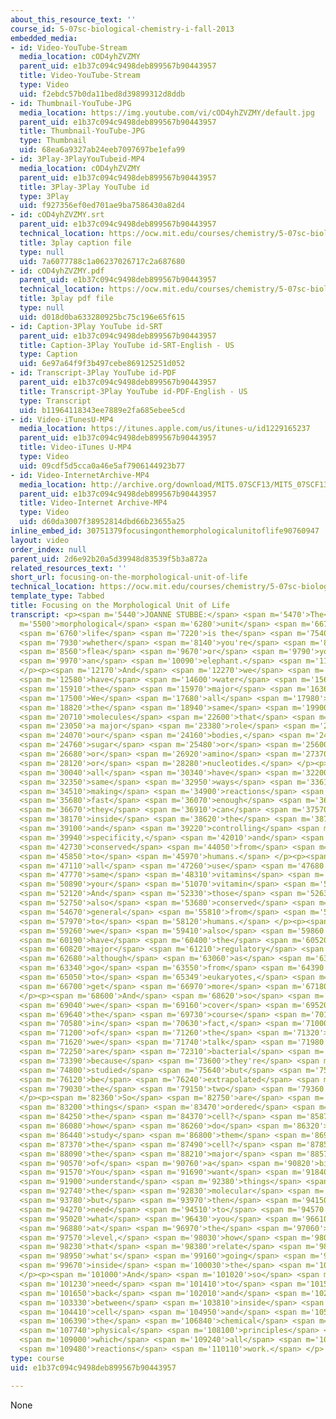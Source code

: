 ```yaml
---
about_this_resource_text: ''
course_id: 5-07sc-biological-chemistry-i-fall-2013
embedded_media:
- id: Video-YouTube-Stream
  media_location: cOD4yhZVZMY
  parent_uid: e1b37c094c9498deb899567b90443957
  title: Video-YouTube-Stream
  type: Video
  uid: f2ebdc57b0da11bed8d39899312d8ddb
- id: Thumbnail-YouTube-JPG
  media_location: https://img.youtube.com/vi/cOD4yhZVZMY/default.jpg
  parent_uid: e1b37c094c9498deb899567b90443957
  title: Thumbnail-YouTube-JPG
  type: Thumbnail
  uid: 68ea6a9327ab24eeb7097697be1efa99
- id: 3Play-3PlayYouTubeid-MP4
  media_location: cOD4yhZVZMY
  parent_uid: e1b37c094c9498deb899567b90443957
  title: 3Play-3Play YouTube id
  type: 3Play
  uid: f927356ef0ed701ae9ba7586430a82d4
- id: cOD4yhZVZMY.srt
  parent_uid: e1b37c094c9498deb899567b90443957
  technical_location: https://ocw.mit.edu/courses/chemistry/5-07sc-biological-chemistry-i-fall-2013/instructor-insights/focusing-on-the-morphological-unit-of-life/cOD4yhZVZMY.srt
  title: 3play caption file
  type: null
  uid: 7a6077788c1a06237026717c2a687680
- id: cOD4yhZVZMY.pdf
  parent_uid: e1b37c094c9498deb899567b90443957
  technical_location: https://ocw.mit.edu/courses/chemistry/5-07sc-biological-chemistry-i-fall-2013/instructor-insights/focusing-on-the-morphological-unit-of-life/cOD4yhZVZMY.pdf
  title: 3play pdf file
  type: null
  uid: d018d0ba633280925bc75c196e65f615
- id: Caption-3Play YouTube id-SRT
  parent_uid: e1b37c094c9498deb899567b90443957
  title: Caption-3Play YouTube id-SRT-English - US
  type: Caption
  uid: 6e97a64f9f3b497cebe869125251d052
- id: Transcript-3Play YouTube id-PDF
  parent_uid: e1b37c094c9498deb899567b90443957
  title: Transcript-3Play YouTube id-PDF-English - US
  type: Transcript
  uid: b11964118343ee7889e2fa685ebee5cd
- id: Video-iTunesU-MP4
  media_location: https://itunes.apple.com/us/itunes-u/id1229165237
  parent_uid: e1b37c094c9498deb899567b90443957
  title: Video-iTunes U-MP4
  type: Video
  uid: 09cdf5d5cca0a46e5af7906144923b77
- id: Video-InternetArchive-MP4
  media_location: http://archive.org/download/MIT5.07SCF13/MIT5_07SCF13_INT_JOANNE_A_300k.mp4
  parent_uid: e1b37c094c9498deb899567b90443957
  title: Video-Internet Archive-MP4
  type: Video
  uid: d60da3007f38952814dbd66b23655a25
inline_embed_id: 30751379focusingonthemorphologicalunitoflife90760947
layout: video
order_index: null
parent_uid: 2d6e92b20a5d39948d83539f5b3a872a
related_resources_text: ''
short_url: focusing-on-the-morphological-unit-of-life
technical_location: https://ocw.mit.edu/courses/chemistry/5-07sc-biological-chemistry-i-fall-2013/instructor-insights/focusing-on-the-morphological-unit-of-life
template_type: Tabbed
title: Focusing on the Morphological Unit of Life
transcript: <p><span m='5440'>JOANNE STUBBE:</span> <span m='5470'>The</span> <span
  m='5500'>morphological</span> <span m='6280'>unit</span> <span m='6670'>of</span>
  <span m='6760'>life</span> <span m='7220'>is the</span> <span m='7540'>cell,</span>
  <span m='7930'>whether</span> <span m='8140'>you're</span> <span m='8470'>a</span>
  <span m='8560'>flea</span> <span m='9670'>or</span> <span m='9790'>you're</span>
  <span m='9970'>an</span> <span m='10090'>elephant.</span> <span m='11200'>Right?</span>
  </p><p><span m='12170'>And</span> <span m='12270'>we</span> <span m='12310'>all</span>
  <span m='12580'>have</span> <span m='14600'>water</span> <span m='15650'>as</span>
  <span m='15910'>the</span> <span m='15970'>major</span> <span m='16360'>solvent.</span>
  <span m='17500'>We</span> <span m='17680'>all</span> <span m='17980'>have</span>
  <span m='18820'>the</span> <span m='18940'>same</span> <span m='19900'>biological</span>
  <span m='20710'>molecules</span> <span m='22600'>that</span> <span m='22780'>play</span>
  <span m='23050'>a major</span> <span m='23380'>role</span> <span m='23680'>inside</span>
  <span m='24070'>our</span> <span m='24160'>bodies,</span> <span m='24580'>like</span>
  <span m='24760'>sugar</span> <span m='25480'>or</span> <span m='25600'>fat,</span>
  <span m='26680'>or</span> <span m='26920'>amino</span> <span m='27370'>acids,</span>
  <span m='28120'>or</span> <span m='28280'>nucleotides.</span> </p><p><span m='29860'>We</span>
  <span m='30040'>all</span> <span m='30340'>have</span> <span m='32200'>the</span>
  <span m='32350'>same</span> <span m='32950'>ways</span> <span m='33610'>of</span>
  <span m='34510'>making</span> <span m='34900'>reactions</span> <span m='35470'>work</span>
  <span m='35680'>fast</span> <span m='36070'>enough</span> <span m='36400'>so</span>
  <span m='36670'>they</span> <span m='36910'>can</span> <span m='37570'>succeed</span>
  <span m='38170'>inside</span> <span m='38620'>the</span> <span m='38740'>cell,</span>
  <span m='39100'>and</span> <span m='39220'>controlling</span> <span m='39850'>the</span>
  <span m='39940'>specificity,</span> <span m='42010'>and</span> <span m='42280'>they're</span>
  <span m='42730'>conserved</span> <span m='44050'>from</span> <span m='44500'>bacteria</span>
  <span m='45850'>to</span> <span m='45970'>humans.</span> </p><p><span m='46960'>We</span>
  <span m='47110'>all</span> <span m='47260'>use</span> <span m='47680'>the</span>
  <span m='47770'>same</span> <span m='48310'>vitamins</span> <span m='50080'>on</span>
  <span m='50890'>your</span> <span m='51070'>vitamin</span> <span m='51520'>bottle.</span>
  <span m='52120'>And</span> <span m='52330'>those</span> <span m='52630'>are</span>
  <span m='52750'>also</span> <span m='53680'>conserved</span> <span m='54550'>in</span>
  <span m='54670'>general</span> <span m='55810'>from</span> <span m='57160'>bacteria</span>
  <span m='57970'>to</span> <span m='58120'>humans.</span> </p><p><span m='59140'>And</span>
  <span m='59260'>we</span> <span m='59410'>also</span> <span m='59860'>all</span>
  <span m='60190'>have</span> <span m='60400'>the</span> <span m='60520'>same</span>
  <span m='60820'>major</span> <span m='61210'>regulatory</span> <span m='61900'>mechanisms,</span>
  <span m='62680'>although</span> <span m='63060'>as</span> <span m='63220'>you</span>
  <span m='63340'>go</span> <span m='63550'>from</span> <span m='64390'>prokaryotes</span>
  <span m='65050'>to</span> <span m='65349'>eukaryotes,</span> <span m='66430'>things</span>
  <span m='66700'>get</span> <span m='66970'>more</span> <span m='67180'>complex.</span>
  </p><p><span m='68600'>And</span> <span m='68620'>so</span> <span m='68860'>what</span>
  <span m='69040'>we</span> <span m='69160'>cover</span> <span m='69520'>in</span>
  <span m='69640'>the</span> <span m='69730'>course</span> <span m='70155'>is,</span>
  <span m='70580'>in</span> <span m='70630'>fact,</span> <span m='71000'>most</span>
  <span m='71200'>of</span> <span m='71260'>the</span> <span m='71320'>things</span>
  <span m='71620'>we</span> <span m='71740'>talk</span> <span m='71980'>about</span>
  <span m='72250'>are</span> <span m='72310'>bacterial</span> <span m='72880'>systems</span>
  <span m='73390'>because</span> <span m='73600'>they're</span> <span m='73720'>better</span>
  <span m='74800'>studied</span> <span m='75640'>but</span> <span m='75910'>can</span>
  <span m='76120'>be</span> <span m='76240'>extrapolated</span> <span m='78250'>between</span>
  <span m='79030'>the</span> <span m='79150'>two</span> <span m='79360'>systems.</span>
  </p><p><span m='82360'>So</span> <span m='82750'>are</span> <span m='82960'>these</span>
  <span m='83200'>things</span> <span m='83470'>ordered</span> <span m='83800'>inside</span>
  <span m='84250'>the</span> <span m='84370'>cell?</span> <span m='85870'>And</span>
  <span m='86080'>how</span> <span m='86260'>do</span> <span m='86320'>you</span>
  <span m='86440'>study</span> <span m='86800'>them</span> <span m='86980'>inside</span>
  <span m='87370'>the</span> <span m='87490'>cell?</span> <span m='87850'>That's</span>
  <span m='88090'>the</span> <span m='88210'>major</span> <span m='88570'>focus</span>
  <span m='90570'>of</span> <span m='90760'>a</span> <span m='90820'>biochemist.</span>
  <span m='91570'>You</span> <span m='91690'>want</span> <span m='91840'>to</span>
  <span m='91900'>understand</span> <span m='92380'>things</span> <span m='92650'>at</span>
  <span m='92740'>the</span> <span m='92830'>molecular</span> <span m='93340'>level,</span>
  <span m='93780'>but</span> <span m='93970'>then</span> <span m='94150'>you</span>
  <span m='94270'>need</span> <span m='94510'>to</span> <span m='94570'>understand</span>
  <span m='95020'>what</span> <span m='96430'>you</span> <span m='96610'>see</span>
  <span m='96880'>at</span> <span m='96970'>the</span> <span m='97060'>molecular</span>
  <span m='97570'>level,</span> <span m='98030'>how</span> <span m='98080'>does</span>
  <span m='98230'>that</span> <span m='98380'>relate</span> <span m='98770'>to</span>
  <span m='98950'>what's</span> <span m='99160'>going</span> <span m='99460'>on</span>
  <span m='99670'>inside</span> <span m='100030'>the</span> <span m='100150'>cell?</span>
  </p><p><span m='101000'>And</span> <span m='101020'>so</span> <span m='101140'>you</span>
  <span m='101230'>need</span> <span m='101410'>to</span> <span m='101500'>go</span>
  <span m='101650'>back</span> <span m='102010'>and</span> <span m='102130'>forth</span>
  <span m='103330'>between</span> <span m='103810'>inside</span> <span m='104290'>the</span>
  <span m='104410'>cell</span> <span m='104950'>and</span> <span m='105760'>understanding</span>
  <span m='106390'>the</span> <span m='106840'>chemical</span> <span m='107350'>and</span>
  <span m='107740'>physical</span> <span m='108100'>principles</span> <span m='108820'>by</span>
  <span m='109000'>which</span> <span m='109240'>all</span> <span m='109390'>the</span>
  <span m='109480'>reactions</span> <span m='110110'>work.</span> </p>
type: course
uid: e1b37c094c9498deb899567b90443957

---
```

None